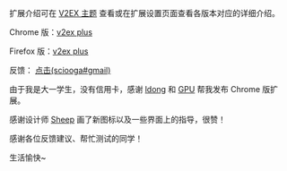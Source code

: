 扩展介绍可在 [V2EX 主题](http://www.v2ex.com/t/198074) 查看或在扩展设置页面查看各版本对应的详细介绍。

Chrome 版：[v2ex plus](https://chrome.google.com/webstore/detail/daeclijmnojoemooblcbfeeceopnkolo)

Firefox 版：[v2ex plus](https://addons.mozilla.org/zh-CN/firefox/addon/v2ex-plus9/) 

反馈： [点击(sciooga#gmail)](mailto:sciooga@gmail.com)

由于我是大一学生，没有信用卡，感谢 [ldong](https://github.com/ldong) 和 [GPU](https://www.v2ex.com/member/GPU) 帮我发布 Chrome 版扩展。

感谢设计师 [Sheep](http://sheephe.com) 画了新图标以及一些界面上的指导，很赞！

感谢各位反馈建议、帮忙测试的同学！

生活愉快~
